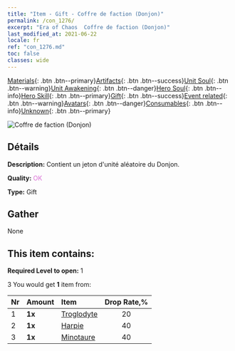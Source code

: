 ```yaml
---
title: "Item - Gift - Coffre de faction (Donjon)"
permalink: /con_1276/
excerpt: "Era of Chaos  Coffre de faction (Donjon)"
last_modified_at: 2021-06-22
locale: fr
ref: "con_1276.md"
toc: false
classes: wide
---
```

 [Materials](/ItemsFR/){: .btn .btn--primary}[Artifacts](/ItemsFR/Artifacts/){: .btn .btn--success}[Unit Soul](/ItemsFR/UnitSoul/){: .btn .btn--warning}[Unit Awakening](/ItemsFR/UnitAwakening/){: .btn .btn--danger}[Hero Soul](/ItemsFR/HeroSoul/){: .btn .btn--info}[Hero Skill](/ItemsFR/HeroSkill/){: .btn .btn--primary}[Gift](/ItemsFR/Gift/){: .btn .btn--success}[Event related](/ItemsFR/Events/){: .btn .btn--warning}[Avatars](/ItemsFR/Avatars/){: .btn .btn--danger}[Consumables](/ItemsFR/Consumables/){: .btn .btn--info}[Unknown](/ItemsFR/Unknown/){: .btn .btn--primary}

 ![Coffre de faction (Donjon)](/images/t/i_904008.png)

## Détails
 **Description:** Contient un jeton d'unité aléatoire du Donjon.

 **Quality:** <span style="color: #DA70D6">OK</span>

 **Type:** Gift

## Gather

  None

## This item contains:

 **Required Level to open:** 1

 3 You would get **1** item  from:

  | Nr | Amount |     Item    | Drop Rate,% |
  |:---|:-------|:------------|:---------:|
  | 1 |  **1x** | [Troglodyte](/ItemsFR/unt_244/) | 20 | 
  | 2 |  **1x** | [Harpie](/ItemsFR/unt_245/) | 40 | 
  | 3 |  **1x** | [Minotaure](/ItemsFR/unt_248/) | 40 | 
